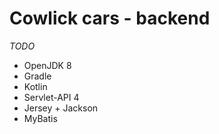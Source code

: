 # Cowlick cars - backend
*TODO*

* OpenJDK 8
* Gradle
* Kotlin
* Servlet-API 4
* Jersey + Jackson
* MyBatis